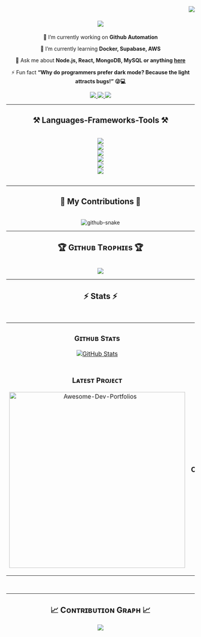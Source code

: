 

<img align="right" src="https://visitcount.itsvg.in/api?id=Abrar9825&icon=0&color=0"/>
<h1 align="center">
    <img src="https://readme-typing-svg.herokuapp.com/?font=Righteous&size=35&center=true&vCenter=true&width=500&height=70&duration=5000&lines=Hi+There!+👋;+I'm+Abrar+Shaikh!;+It's+Great+To+Connact+With+You" />
</h1>

<div align="center">
 
 🔭 I’m currently working on **Github Automation**
 
 🌱 I’m currently learning **Docker, Supabase, AWS**

💬 Ask me about **Node.js, React, MongoDB, MySQL or anything [here](https://github.com/Abrar9825/Abrar9825/issues)**

⚡ Fun fact **“Why do programmers prefer dark mode? Because the light attracts bugs!” 😜💻**

 </div>
 <div align="center"> 
  <a href="abrarshaikh.imscit21@gmail.com">
    <img src="https://img.shields.io/badge/Gmail-333333?style=for-the-badge&logo=gmail&logoColor=red" />
  </a>
  <a href="https://www.linkedin.com/in/abrar-shaikh-994995247/" target="_blank">
    <img src="https://img.shields.io/badge/LinkedIn-0077B5?style=for-the-badge&logo=linkedin&logoColor=white" target="_blank" />
  </a>
  <a href="https://abrarshaikh.netlify.app/" target="_blank">
     <img src="https://img.shields.io/badge/Portfolio-FF5722?style=for-the-badge&logo=todoist&logoColor=white" target="_blank" /> <!-- sqlite, safari, google-chrome are other good icon options -->
  </a>
</div>

 <hr/>
 
<h2 align="center">⚒️ Languages-Frameworks-Tools ⚒️</h2>
<br/>
<div align="center">
    <img src="https://skillicons.dev/icons?i=aws"/><br/>
    <img src="https://skillicons.dev/icons?i=git,github"/><br/>
    <img src="https://skillicons.dev/icons?i=c,cpp,eclipse"/><br/>
    <img src="https://skillicons.dev/icons?i=java,php,python,django"/><br/>
    <img src="https://skillicons.dev/icons?i=html,css,javascript,react,threejs"/><br/>
    <img src="https://skillicons.dev/icons?i=mysql,mongodb,nodejs,express,r,bootstrap"/><br/>
</div>

<br/>
<hr/>
<!-- Proudly created with GPRM ( https://gprm.itsvg.in ) -->
<div align="center">
  <h2>🐍 My Contributions 🐍</h2>
<br>
<picture>
  <source media="(prefers-color-scheme: dark)" srcset="https://raw.githubusercontent.com/tobiasmeyhoefer/tobiasmeyhoefer/output/github-snake-dark.svg" />
  <source media="(prefers-color-scheme: light)" srcset="https://raw.githubusercontent.com/tobiasmeyhoefer/tobiasmeyhoefer/output/github-snake.svg" />
  <img alt="github-snake" src="https://raw.githubusercontent.com/tobiasmeyhoefer/tobiasmeyhoefer/output/github-snake.svg" />
</picture>

<hr/>
<h2 align="center">🏆 Gɪᴛʜᴜʙ Tʀᴏᴘʜɪᴇs 🏆</h2>
<br>
<img src="https://github-profile-trophy.vercel.app/?username=Abrar9825&theme=onedark"/>

<hr/>

<h2 align="center">⚡ Stats ⚡</h2>
<br>

<table width="100%">
  <tr>
    <td width="50%">
      <h3 align="center"><strong>Gɪᴛʜᴜʙ Sᴛᴀᴛs</strong></h3>
      <p align="center">
        <a href="https://github.com/Abrar9825">
          <img align="center" src="https://github-readme-stats.vercel.app/api?username=Abrar9825&count_private=true&show_icons=true&theme=nightowl&bg_color=0,000000,441350&title_color=c56a90&text_color=ffffff&rank_icon=github&hide=prs,issues,contribs&show=reviews,prs_merged,prs_merged_percentage" alt="GitHub Stats" />
        </a>
      </p>
    </td>
    <td width="50%">
      <h3 align="center"><strong>Sᴛʀᴇᴀᴋ Sᴛᴀᴛs</strong></h3>
      <p align="center">
        <a href="https://github.com/Abrar9825">
          <img align="center" src="https://streak-stats.demolab.com?user=Abrar9825&theme=nightowl&background=0,000000,441350&fire=ffeb95&ring=ffeb95&sideNums=ffffff&sideLabels=ffffff&dates=c56a90&currStreakNum=ffffff" alt="Streak Stats" />
        </a>
      </p>
    </td>
  </tr>
  <tr>
    <td width="50%">
      <h3 align="center"><strong>Lᴀᴛᴇsᴛ Pʀᴏᴊᴇᴄᴛ</strong></h3>
      <p align="center">
        <a href="https://github.com/Abrar9825/Awesome-Dev-Portfolios">
          <img align="center" width="470" src="https://github-readme-stats.vercel.app/api/pin/?username=Abrar9825&repo=Automated-Communication-Scheduler&theme=nightowl&show_owner=true&bg_color=0,000000,441350&title_color=c56a90&text_color=ffffff" alt="Awesome-Dev-Portfolios" />
        </a>
      </p>
    </td>
    <td width="50%">
      <h3 align="center"><strong>Tᴏᴘ Cᴏɴᴛʀɪʙᴜᴛɪᴏɴs</strong></h3>
      <p align="center">
        <a href="https://github.com/Abrar9825">
          <img align="center" src="https://github-contributor-stats.vercel.app/api?username=Abrar9825&limit=2&theme=nightowl&show_owner=true&combine_all_yearly_contributions=false&bg_color=0,000000,441350&title_color=c56a90&text_color=ffffff" alt="Top Repo" />
        </a>
      </p>
    </td>
  </tr>
</table>
<br />
<hr/>

<!--Contribution Graph-->
<h2 align="center">📈 Cᴏɴᴛʀɪʙᴜᴛɪᴏɴ Gʀᴀᴘʜ 📈</h2>
<div align="center">
    <img src="https://github-readme-activity-graph.vercel.app/graph?username=Abrar9825&bg_color=220a28&&color=ffffff&line=c56a90&point=ffeb95&area=false&hide_border=false" border-radius="150">
</div>
<br>

